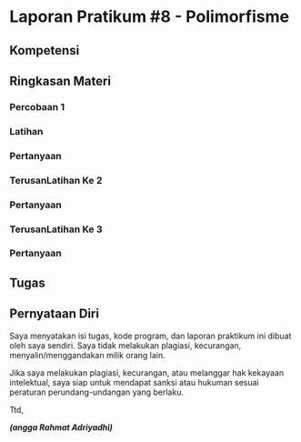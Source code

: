 # Laporan Pratikum #8 - Polimorfisme

## Kompetensi
   


## Ringkasan Materi
    

### Percobaan 1
  


### Latihan



### Pertanyaan


### TerusanLatihan Ke 2


### Pertanyaan


### TerusanLatihan Ke 3



### Pertanyaan


## Tugas


## Pernyataan Diri

Saya menyatakan isi tugas, kode program, dan laporan praktikum ini dibuat oleh saya sendiri. Saya tidak melakukan plagiasi, kecurangan, menyalin/menggandakan milik orang lain.

Jika saya melakukan plagiasi, kecurangan, atau melanggar hak kekayaan intelektual, saya siap untuk mendapat sanksi atau hukuman sesuai peraturan perundang-undangan yang berlaku.

Ttd,

***(angga Rahmat Adriyadhi)***
